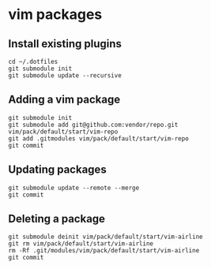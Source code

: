 # vim packages

## Install existing plugins
```shell
cd ~/.dotfiles
git submodule init
git submodule update --recursive
```

## Adding a vim package
```shell
git submodule init
git submodule add git@github.com:vendor/repo.git vim/pack/default/start/vim-repo
git add .gitmodules vim/pack/default/start/vim-repo
git commit
```

## Updating packages
```shell
git submodule update --remote --merge
git commit
```

## Deleting a package
```shell
git submodule deinit vim/pack/default/start/vim-airline
git rm vim/pack/default/start/vim-airline
rm -Rf .git/modules/vim/pack/default/start/vim-airline
git commit
```
